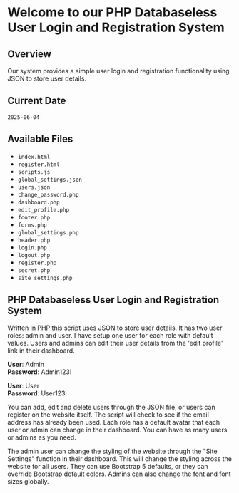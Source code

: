 # Welcome to our PHP Databaseless User Login and Registration System

## Overview
Our system provides a simple user login and registration functionality using JSON to store user details.

## Current Date
`2025-06-04`

## Available Files
- `index.html`
- `register.html`
- `scripts.js`
- `global_settings.json`
- `users.json`
- `change_password.php`
- `dashboard.php`
- `edit_profile.php`
- `footer.php`
- `forms.php`
- `global_settings.php`
- `header.php`
- `login.php`
- `logout.php`
- `register.php`
- `secret.php`
- `site_settings.php`

## PHP Databaseless User Login and Registration System

Written in PHP this script uses JSON to store user details. It has two user roles: admin and user.
I have setup one user for each role with default values. Users and admins can edit their user 
details from the 'edit profile' link in their dashboard.

**User**: Admin\
**Password**: Admin123!

**User**: User\
**Password**: User123!

You can add, edit and delete users through the JSON file, or users can register on the website itself.
The script will check to see if the email address has already been used. Each role has a default avatar
that each user or admin can change in their dashboard. You can have as many users or admins as you need.

The admin user can change the styling of the website through the "Site Settings" function in their dashboard.
This will change the styling across the website for all users. They can use Bootstrap 5 defaults, or they can 
override Bootstrap default colors. Admins can also change the font and font sizes globally.